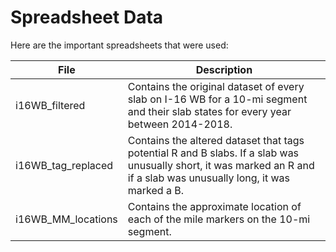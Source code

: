 # Spreadsheet Data
Here are the important spreadsheets that were used:

| File | Description |
|----|-----|
|i16WB_filtered|Contains the original dataset of every slab on I-16 WB for a 10-mi segment and their slab states for every year between 2014-2018.|
|i16WB_tag_replaced|Contains the altered dataset that tags potential R and B slabs. If a slab was unusually short, it was marked an R and if a slab was unusually long, it was marked a B.|
|i16WB_MM_locations|Contains the approximate location of each of the mile markers on the 10-mi segment.|
